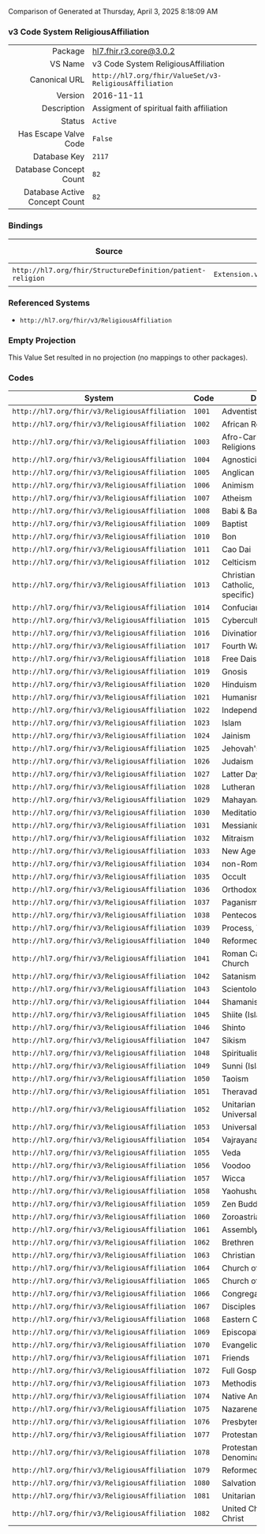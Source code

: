 Comparison of 
Generated at Thursday, April 3, 2025 8:18:09 AM

### v3 Code System ReligiousAffiliation

|      |     |
| ---: | --- |
| Package | hl7.fhir.r3.core@3.0.2 |
| VS Name | v3 Code System ReligiousAffiliation |
| Canonical URL | `http://hl7.org/fhir/ValueSet/v3-ReligiousAffiliation` |
| Version | 2016-11-11 |
| Description | Assigment of spiritual faith affiliation |
| Status | `Active` |
| Has Escape Valve Code | `False` |
| Database Key | `2117` |
| Database Concept Count | `82` |
| Database Active Concept Count | `82` |
### Bindings

| Source | Element | Binding | Strength | Element Short |
| ------ | ------- | ------- | -------- | ------------- |
| `http://hl7.org/fhir/StructureDefinition/patient-religion` | `Extension.valueCodeableConcept` | `http://hl7.org/fhir/ValueSet/v3-ReligiousAffiliation` | `Extensible` | Value of extension |

### Referenced Systems

* `http://hl7.org/fhir/v3/ReligiousAffiliation`
### Empty Projection

This Value Set resulted in no projection (no mappings to other packages).

### Codes

| System | Code | Display |
| ------ | ---- | ------- |
| `http://hl7.org/fhir/v3/ReligiousAffiliation` | `1001` | Adventist |
| `http://hl7.org/fhir/v3/ReligiousAffiliation` | `1002` | African Religions |
| `http://hl7.org/fhir/v3/ReligiousAffiliation` | `1003` | Afro-Caribbean Religions |
| `http://hl7.org/fhir/v3/ReligiousAffiliation` | `1004` | Agnosticism |
| `http://hl7.org/fhir/v3/ReligiousAffiliation` | `1005` | Anglican |
| `http://hl7.org/fhir/v3/ReligiousAffiliation` | `1006` | Animism |
| `http://hl7.org/fhir/v3/ReligiousAffiliation` | `1007` | Atheism |
| `http://hl7.org/fhir/v3/ReligiousAffiliation` | `1008` | Babi & Baha'I faiths |
| `http://hl7.org/fhir/v3/ReligiousAffiliation` | `1009` | Baptist |
| `http://hl7.org/fhir/v3/ReligiousAffiliation` | `1010` | Bon |
| `http://hl7.org/fhir/v3/ReligiousAffiliation` | `1011` | Cao Dai |
| `http://hl7.org/fhir/v3/ReligiousAffiliation` | `1012` | Celticism |
| `http://hl7.org/fhir/v3/ReligiousAffiliation` | `1013` | Christian (non-Catholic, non-specific) |
| `http://hl7.org/fhir/v3/ReligiousAffiliation` | `1014` | Confucianism |
| `http://hl7.org/fhir/v3/ReligiousAffiliation` | `1015` | Cyberculture Religions |
| `http://hl7.org/fhir/v3/ReligiousAffiliation` | `1016` | Divination |
| `http://hl7.org/fhir/v3/ReligiousAffiliation` | `1017` | Fourth Way |
| `http://hl7.org/fhir/v3/ReligiousAffiliation` | `1018` | Free Daism |
| `http://hl7.org/fhir/v3/ReligiousAffiliation` | `1019` | Gnosis |
| `http://hl7.org/fhir/v3/ReligiousAffiliation` | `1020` | Hinduism |
| `http://hl7.org/fhir/v3/ReligiousAffiliation` | `1021` | Humanism |
| `http://hl7.org/fhir/v3/ReligiousAffiliation` | `1022` | Independent |
| `http://hl7.org/fhir/v3/ReligiousAffiliation` | `1023` | Islam |
| `http://hl7.org/fhir/v3/ReligiousAffiliation` | `1024` | Jainism |
| `http://hl7.org/fhir/v3/ReligiousAffiliation` | `1025` | Jehovah's Witnesses |
| `http://hl7.org/fhir/v3/ReligiousAffiliation` | `1026` | Judaism |
| `http://hl7.org/fhir/v3/ReligiousAffiliation` | `1027` | Latter Day Saints |
| `http://hl7.org/fhir/v3/ReligiousAffiliation` | `1028` | Lutheran |
| `http://hl7.org/fhir/v3/ReligiousAffiliation` | `1029` | Mahayana |
| `http://hl7.org/fhir/v3/ReligiousAffiliation` | `1030` | Meditation |
| `http://hl7.org/fhir/v3/ReligiousAffiliation` | `1031` | Messianic Judaism |
| `http://hl7.org/fhir/v3/ReligiousAffiliation` | `1032` | Mitraism |
| `http://hl7.org/fhir/v3/ReligiousAffiliation` | `1033` | New Age |
| `http://hl7.org/fhir/v3/ReligiousAffiliation` | `1034` | non-Roman Catholic |
| `http://hl7.org/fhir/v3/ReligiousAffiliation` | `1035` | Occult |
| `http://hl7.org/fhir/v3/ReligiousAffiliation` | `1036` | Orthodox |
| `http://hl7.org/fhir/v3/ReligiousAffiliation` | `1037` | Paganism |
| `http://hl7.org/fhir/v3/ReligiousAffiliation` | `1038` | Pentecostal |
| `http://hl7.org/fhir/v3/ReligiousAffiliation` | `1039` | Process, The |
| `http://hl7.org/fhir/v3/ReligiousAffiliation` | `1040` | Reformed/Presbyterian |
| `http://hl7.org/fhir/v3/ReligiousAffiliation` | `1041` | Roman Catholic Church |
| `http://hl7.org/fhir/v3/ReligiousAffiliation` | `1042` | Satanism |
| `http://hl7.org/fhir/v3/ReligiousAffiliation` | `1043` | Scientology |
| `http://hl7.org/fhir/v3/ReligiousAffiliation` | `1044` | Shamanism |
| `http://hl7.org/fhir/v3/ReligiousAffiliation` | `1045` | Shiite (Islam) |
| `http://hl7.org/fhir/v3/ReligiousAffiliation` | `1046` | Shinto |
| `http://hl7.org/fhir/v3/ReligiousAffiliation` | `1047` | Sikism |
| `http://hl7.org/fhir/v3/ReligiousAffiliation` | `1048` | Spiritualism |
| `http://hl7.org/fhir/v3/ReligiousAffiliation` | `1049` | Sunni (Islam) |
| `http://hl7.org/fhir/v3/ReligiousAffiliation` | `1050` | Taoism |
| `http://hl7.org/fhir/v3/ReligiousAffiliation` | `1051` | Theravada |
| `http://hl7.org/fhir/v3/ReligiousAffiliation` | `1052` | Unitarian-Universalism |
| `http://hl7.org/fhir/v3/ReligiousAffiliation` | `1053` | Universal Life Church |
| `http://hl7.org/fhir/v3/ReligiousAffiliation` | `1054` | Vajrayana (Tibetan) |
| `http://hl7.org/fhir/v3/ReligiousAffiliation` | `1055` | Veda |
| `http://hl7.org/fhir/v3/ReligiousAffiliation` | `1056` | Voodoo |
| `http://hl7.org/fhir/v3/ReligiousAffiliation` | `1057` | Wicca |
| `http://hl7.org/fhir/v3/ReligiousAffiliation` | `1058` | Yaohushua |
| `http://hl7.org/fhir/v3/ReligiousAffiliation` | `1059` | Zen Buddhism |
| `http://hl7.org/fhir/v3/ReligiousAffiliation` | `1060` | Zoroastrianism |
| `http://hl7.org/fhir/v3/ReligiousAffiliation` | `1061` | Assembly of God |
| `http://hl7.org/fhir/v3/ReligiousAffiliation` | `1062` | Brethren |
| `http://hl7.org/fhir/v3/ReligiousAffiliation` | `1063` | Christian Scientist |
| `http://hl7.org/fhir/v3/ReligiousAffiliation` | `1064` | Church of Christ |
| `http://hl7.org/fhir/v3/ReligiousAffiliation` | `1065` | Church of God |
| `http://hl7.org/fhir/v3/ReligiousAffiliation` | `1066` | Congregational |
| `http://hl7.org/fhir/v3/ReligiousAffiliation` | `1067` | Disciples of Christ |
| `http://hl7.org/fhir/v3/ReligiousAffiliation` | `1068` | Eastern Orthodox |
| `http://hl7.org/fhir/v3/ReligiousAffiliation` | `1069` | Episcopalian |
| `http://hl7.org/fhir/v3/ReligiousAffiliation` | `1070` | Evangelical Covenant |
| `http://hl7.org/fhir/v3/ReligiousAffiliation` | `1071` | Friends |
| `http://hl7.org/fhir/v3/ReligiousAffiliation` | `1072` | Full Gospel |
| `http://hl7.org/fhir/v3/ReligiousAffiliation` | `1073` | Methodist |
| `http://hl7.org/fhir/v3/ReligiousAffiliation` | `1074` | Native American |
| `http://hl7.org/fhir/v3/ReligiousAffiliation` | `1075` | Nazarene |
| `http://hl7.org/fhir/v3/ReligiousAffiliation` | `1076` | Presbyterian |
| `http://hl7.org/fhir/v3/ReligiousAffiliation` | `1077` | Protestant |
| `http://hl7.org/fhir/v3/ReligiousAffiliation` | `1078` | Protestant, No Denomination |
| `http://hl7.org/fhir/v3/ReligiousAffiliation` | `1079` | Reformed |
| `http://hl7.org/fhir/v3/ReligiousAffiliation` | `1080` | Salvation Army |
| `http://hl7.org/fhir/v3/ReligiousAffiliation` | `1081` | Unitarian Universalist |
| `http://hl7.org/fhir/v3/ReligiousAffiliation` | `1082` | United Church of Christ |
